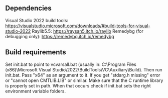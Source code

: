 ## Dependencies
Visual Studio 2022 build tools: https://visualstudio.microsoft.com/downloads/#build-tools-for-visual-studio-2022
Raylib5.5: https://raysan5.itch.io/raylib
Remedybg (for debugging only): https://remedybg.itch.io/remedybg

## Build requirements
Set init.bat to point to vcvarsall.bat (usually in: C:\Program Files (x86)\Microsoft Visual Studio\2022\BuildTools\VC\Auxiliary\Build\).
Then run init.bat. Pass "x64" as an argument to it.
If you get "stdarg.h missing" error or "cannot open CMTLIB.LIB" or similar. Make sure that the C runtime library is properly set in path.
When that occurs check if init.bat sets the right environment variable folders.